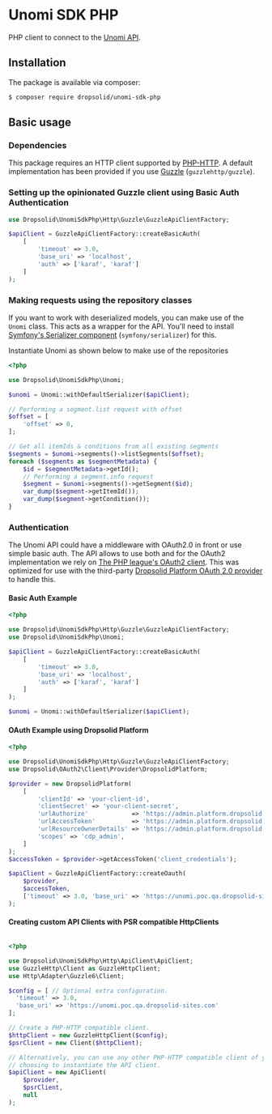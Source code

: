 # Unomi SDK PHP
PHP client to connect to the [Unomi API][unomi-docs].

## Installation
The package is available via composer:

```Bash
$ composer require dropsolid/unomi-sdk-php
```

## Basic usage

### Dependencies

This package requires an HTTP client supported by [PHP-HTTP][php-http-homepage].
A default implementation has been provided if you use [Guzzle][guzzle-homepage]
(`guzzlehttp/guzzle`).

### Setting up the opinionated Guzzle client using Basic Auth Authentication

```php
use Dropsolid\UnomiSdkPhp\Http\Guzzle\GuzzleApiClientFactory;

$apiClient = GuzzleApiClientFactory::createBasicAuth(
    [
        'timeout' => 3.0,
        'base_uri' => 'localhost',
        'auth' => ['karaf', 'karaf']
    ]
);
```

### Making requests using the repository classes

If you want to work with deserialized models, you can make use of the
`Unomi` class. This acts as a wrapper for the API. You'll need
to install [Symfony's Serializer component][symfony-serializer]
(`symfony/serializer`) for this.

Instantiate Unomi as shown below to make use of the repositories
 
```php
<?php

use Dropsolid\UnomiSdkPhp\Unomi;

$unomi = Unomi::withDefaultSerializer($apiClient);

// Performing a segment.list request with offset
$offset = [
    'offset' => 0,
];

// Get all itemIds & conditions from all existing segments
$segments = $unomi->segments()->listSegments($offset);
foreach ($segments as $segmentMetadata) {
    $id = $segmentMetadata->getId();
    // Performing a segment.info request
    $segment = $unomi->segments()->getSegment($id);
    var_dump($segment->getItemId());
    var_dump($segment->getCondition());
}

```

### Authentication

The Unomi API could have a middleware with OAuth2.0 in front or use simple basic auth. The API allows to use both and
for the OAuth2 implementation we rely on [The PHP league's OAuth2 client][league-oauth-homepage]. This was optimized
 for use with the third-party [Dropsolid Platform OAuth 2.0 provider][dropsolid-platform-oauth-2] to handle this.

#### Basic Auth Example
```php
<?php

use Dropsolid\UnomiSdkPhp\Http\Guzzle\GuzzleApiClientFactory;
use Dropsolid\UnomiSdkPhp\Unomi;

$apiClient = GuzzleApiClientFactory::createBasicAuth(
    [
        'timeout' => 3.0,
        'base_uri' => 'localhost',
        'auth' => ['karaf', 'karaf']
    ]
);

$unomi = Unomi::withDefaultSerializer($apiClient);

```

#### OAuth Example using Dropsolid Platform

```php
<?php

use Dropsolid\UnomiSdkPhp\Http\Guzzle\GuzzleApiClientFactory;
use Dropsolid\OAuth2\Client\Provider\DropsolidPlatform;

$provider = new DropsolidPlatform(
    [
        'clientId' => 'your-client-id',
        'clientSecret' => 'your-client-secret',
        'urlAuthorize'            => 'https://admin.platform.dropsolid.com/oauth/authorize',
        'urlAccessToken'          => 'https://admin.platform.dropsolid.com/oauth/token',
        'urlResourceOwnerDetails' => 'https://admin.platform.dropsolid.com/oauth/user.info',
        'scopes' => 'cdp_admin',
    ]
);
$accessToken = $provider->getAccessToken('client_credentials');

$apiClient = GuzzleApiClientFactory::createOauth(
    $provider,
    $accessToken,
    ['timeout' => 3.0, 'base_uri' => 'https://unomi.poc.qa.dropsolid-sites.com']
);

```

#### Creating custom API Clients with PSR compatible HttpClients

```php

<?php

use Dropsolid\UnomiSdkPhp\Http\ApiClient\ApiClient;
use GuzzleHttp\Client as GuzzleHttpClient;
use Http\Adapter\Guzzle6\Client;

$config = [ // Optional extra configuration.
  'timeout' => 3.0, 
  'base_uri' => 'https://unomi.poc.qa.dropsolid-sites.com'
];

// Create a PHP-HTTP compatible client.
$httpClient = new GuzzleHttpClient($config);
$psrClient = new Client($httpClient);

// Alternatively, you can use any other PHP-HTTP compatible client of your
// choosing to instantiate the API client.
$apiClient = new ApiClient(
    $provider,
    $psrClient,
    null
);
```

[unomi-docs]: https://unomi.apache.org/rest-api-doc/index.html
[php-http-homepage]: http://docs.php-http.org/en/latest/
[league-oauth-homepage]: http://oauth2-client.thephpleague.com/
[dropsolid-platform-oauth-2]: https://gitlab.com/dropsolid/oauth2-dropsolid-platform
[league-usage]: http://oauth2-client.thephpleague.com/usage/
[guzzle-homepage]: https://github.com/guzzle/guzzle
[symfony-serializer]: https://symfony.com/doc/current/components/serializer.html
